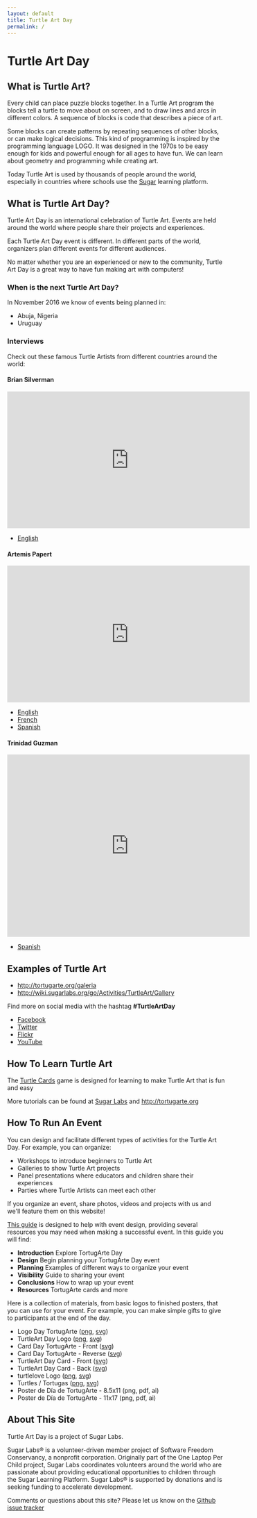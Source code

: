 ```yaml
---
layout: default
title: Turtle Art Day
permalink: /
---
```

# Turtle Art Day

## What is Turtle Art?

Every child can place puzzle blocks together. 
In a Turtle Art program the blocks tell a turtle to move about on screen, and to draw lines and arcs in different colors.
A sequence of blocks is code that describes a piece of art. 

Some blocks can create patterns by repeating sequences of other blocks, or can make logical decisions.
This kind of programming is inspired by the programming language LOGO. 
It was designed in the 1970s to be easy enough for kids and powerful enough for all ages to have fun. 
We can learn about geometry and programming while creating art.

Today Turtle Art is used by thousands of people around the world, especially in countries where schools use the [Sugar](http://www.sugarlabs.org) learning platform.

## What is Turtle Art Day?

Turtle Art Day is an international celebration of Turtle Art. 
Events are held around the world where people share their projects and experiences.

Each Turtle Art Day event is different. 
In different parts of the world, organizers plan different events for different audiences.

No matter whether you are an experienced or new to the community, Turtle Art Day is a great way to have fun making art with computers!

### When is the next Turtle Art Day?

In November 2016 we know of events being planned in:

* Abuja, Nigeria
* Uruguay

### Interviews

Check out these famous Turtle Artists from different countries around the world:

#### Brian Silverman

<div class="video-container"><iframe width="560" height="315" src="https://www.youtube-nocookie.com/embed/FHDLRqGyONo" frameborder="0" allowfullscreen></iframe></div>

* [English](https://www.youtube.com/watch?v=FHDLRqGyONo)

#### Artemis Papert

<div class="video-container"><iframe width="560" height="315" src="https://www.youtube-nocookie.com/embed/lHEfedZiUgw" frameborder="0" allowfullscreen></iframe></div>

* [English](https://www.youtube.com/watch?v=lHEfedZiUgw) 
* [French](https://www.youtube.com/watch?v=E6-6X5fQJ0c) 
* [Spanish](https://www.youtube.com/watch?v=oNL6lVL8UEQ)

#### Trinidad Guzman

<div class="video-container"><iframe width="560" height="420" src="https://www.youtube-nocookie.com/embed/gqW6KUShVe8" frameborder="0" allowfullscreen></iframe></div>

* [Spanish](https://www.youtube.com/watch?v=gqW6KUShVe8)

## Examples of Turtle Art

* <http://tortugarte.org/galeria>
* <http://wiki.sugarlabs.org/go/Activities/TurtleArt/Gallery>

Find more on social media with the hashtag **#TurtleArtDay**

* [Facebook](https://www.facebook.com/TurtleArtists)
* [Twitter](https://twitter.com/hashtag/TurtleArtDay)
* [Flickr](https://www.flickr.com/groups/turtleartday)
* [YouTube](https://www.youtube.com/user/TurtleArtDay)

## How To Learn Turtle Art

The [Turtle Cards](http://wiki.sugarlabs.org/go/Activities/TurtleArt/Turtle_Cards) game is designed for learning to make Turtle Art that is fun and easy
  
More tutorials can be found at [Sugar Labs](http://wiki.sugarlabs.org/go/Activities/Turtle_Art/Tutorials) and <http://tortugarte.org>

## How To Run An Event

You can design and facilitate different types of activities for the Turtle Art Day. 
For example, you can organize:

* Workshops to introduce beginners to Turtle Art
* Galleries to show Turtle Art projects
* Panel presentations where educators and children share their experiences
* Parties where Turtle Artists can meet each other

If you organize an event, share photos, videos and projects with us and we'll feature them on this website! 

[This guide](Guia_de_Eventos_TADay.pdf) is designed to help with event design, providing several resources you may need when making a successful event. 
In this guide you will find:
 
* **Introduction** Explore TortugArte Day
* **Design** Begin planning your TortugArte Day event
* **Planning** Examples of different ways to organize your event
* **Visibility** Guide to sharing your event
* **Conclusions** How to wrap up your event
* **Resources** TortugArte cards and more

Here is a collection of materials, from basic logos to finished posters, that you can use for your event. 
For example, you can make simple gifts to give to participants at the end of the day. 

* Logo Day TortugArte ([png](/img/dia-tortugarte.png), [svg](/img/dia-de-tortugarte.svg))
* TurtleArt Day Logo ([png](/img/turtle-day.png), [svg](/img/turtle-day.svg))
* Card Day TortugArte - Front ([svg](/img/postcard-front-es.svg))
* Card Day TortugArte - Reverse ([svg](/img/postcard-back-es.svg))
* TurtleArt Day Card - Front ([svg](/img/postcard-front-en.svg))
* TurtleArt Day Card - Back ([svg](/img/postcard-back-en.svg))
* turtlelove Logo ([png](/img/turtle-love.png), [svg](/img/turtle-love.svg))
* Turtles / Tortugas ([png](/img/turtles.png), [svg](/img/turtles.svg))
* Poster de Día de TortugArte - 8.5x11 (png, pdf, ai)
* Poster de Día de TortugArte - 11x17 (png, pdf, ai)

## About This Site

Turtle Art Day is a project of Sugar Labs. 

Sugar Labs® is a volunteer-driven member project of Software Freedom Conservancy, a nonprofit corporation. 
Originally part of the One Laptop Per Child project, Sugar Labs coordinates volunteers around the world who are passionate about providing educational opportunities to children through the Sugar Learning Platform. 
Sugar Labs® is supported by donations and is seeking funding to accelerate development.

Comments or questions about this site? 
Please let us know on the [Github issue tracker](https://github.com/sugarlabs/turtleartday.org/issues)
